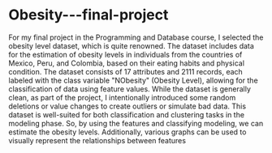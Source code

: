 # Obesity---final-project
For my final project in the Programming and Database course, I selected the obesity level dataset, which 
is quite renowned. The dataset includes data for the estimation of obesity levels in individuals from the 
countries of Mexico, Peru, and Colombia, based on their eating habits and physical condition.
The dataset consists of 17 attributes and 2111 records, each labeled with the class variable "NObesity" 
(Obesity Level), allowing for the classification of data using feature values. While the dataset is generally 
clean, as part of the project, I intentionally introduced some random deletions or value changes to create 
outliers or simulate bad data.
This dataset is well-suited for both classification and clustering tasks in the modeling phase. So, by using 
the features and classifying modeling, we can estimate the obesity levels. Additionally, various graphs can 
be used to visually represent the relationships between features
